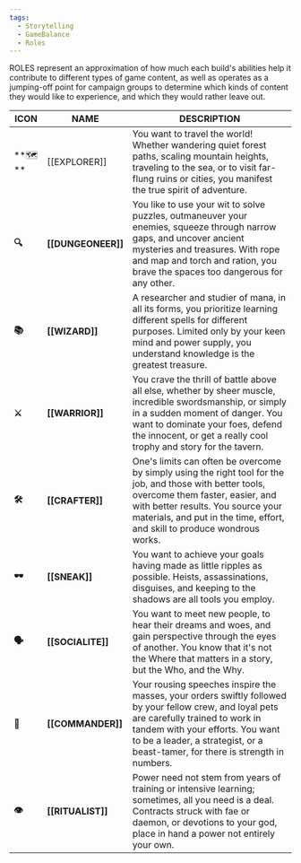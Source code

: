 ```yaml
---
tags:
  - Storytelling
  - GameBalance
  - Roles
---
```

ROLES represent an approximation of how much each build's abilities help it contribute to different types of game content, as well as operates as a jumping-off point for campaign groups to determine which kinds of content they would like to experience, and which they would rather leave out.

| ICON     | NAME               | DESCRIPTION                                                                                                                                                                                                                                                      |
| -------- | ------------------ | ---------------------------------------------------------------------------------------------------------------------------------------------------------------------------------------------------------------------------------------------------------------- |
| **🗺️ ** | [[EXPLORER]]       | You want to travel the world! Whether wandering quiet forest paths, scaling mountain heights, traveling to the sea, or to visit far-flung ruins or cities, you manifest the true spirit of adventure.                                                            |
| **🔍**   | **[[DUNGEONEER]]** | You like to use your wit to solve puzzles, outmaneuver your enemies, squeeze through narrow gaps, and uncover ancient mysteries and treasures. With rope and map and torch and ration, you brave the spaces too dangerous for any other.                         |
| **📚**   | **[[WIZARD]]**     | A researcher and studier of mana, in all its forms, you prioritize learning different spells for different purposes. Limited only by your keen mind and power supply, you understand knowledge is the greatest treasure.                                         |
| **⚔️**   | **[[WARRIOR]]**    | You crave the thrill of battle above all else, whether by sheer muscle, incredible swordsmanship, or simply in a sudden moment of danger. You want to dominate your foes, defend the innocent, or get a really cool trophy and story for the tavern.             |
| **🛠️**  | **[[CRAFTER]]**    | One's limits can often be overcome by simply using the right tool for the job, and those with better tools, overcome them faster, easier, and with better results. You source your materials, and put in the time, effort, and skill to produce wondrous works.  |
| **🕶️**  | **[[SNEAK]]**      | You want to achieve your goals having made as little ripples as possible. Heists, assassinations, disguises, and keeping to the shadows are all tools you employ.                                                                                                |
| **🗣️**  | **[[SOCIALITE]]**  | You want to meet new people, to hear their dreams and woes, and gain perspective through the eyes of another. You know that it's not the Where that matters in a story, but the Who, and the Why.                                                                |
| **👑**   | **[[COMMANDER]]**  | Your rousing speeches inspire the masses, your orders swiftly followed by your fellow crew, and loyal pets are carefully trained to work in tandem with your efforts. You want to be a leader, a strategist, or a beast-tamer, for there is strength in numbers. |
| **👁️**  | **[[RITUALIST]]**  | Power need not stem from years of training or intensive learning; sometimes, all you need is a deal. Contracts struck with fae or daemon, or devotions to your god, place in hand a power not entirely your own.                                                 |

 

